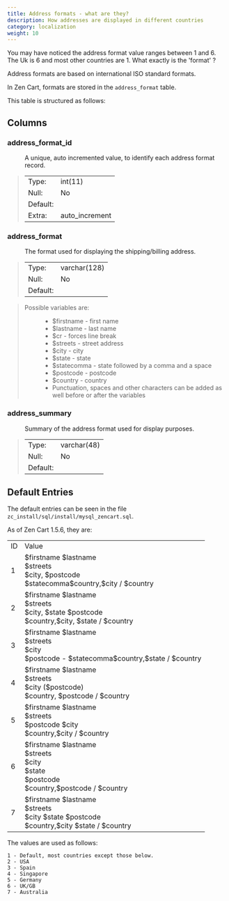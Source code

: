 ```yaml
---
title: Address formats - what are they? 
description: How addresses are displayed in different countries 
category: localization
weight: 10
---
```

You may have noticed the address format value ranges between 1 and 6.
The Uk is 6 and most other countries are 1. 
What exactly is the 'format' ?

Address formats are based on international ISO standard formats.

In Zen Cart, formats are stored in the `address_format` table. 

This table is structured as follows: 

## Columns

### address_format_id 

<dl>

<dd>A unique, auto incremented value, to identify each address format record.</dd>

</dl>

> <table>
> 
> <tbody>
> 
> <tr>
> 
> <td>Type:</td>
> 
> <td>int(11)</td>
> 
> </tr>
> 
> <tr>
> 
> <td>Null:</td>
> 
> <td>No</td>
> 
> </tr>
> 
> <tr>
> 
> <td>Default:</td>
> 
> <td></td>
> 
> </tr>
> 
> <tr>
> 
> <td>Extra:</td>
> 
> <td>auto_increment</td>
> 
> </tr>
> 
> </tbody>
> 
> </table>

### address_format

<dl>

<dd>The format used for displaying the shipping/billing address.</dd>

</dl>

> <table>
> 
> <tbody>
> 
> <tr>
> 
> <td>Type:</td>
> 
> <td>varchar(128)</td>
> 
> </tr>
> 
> <tr>
> 
> <td>Null:</td>
> 
> <td>No</td>
> 
> </tr>
> 
> <tr>
> 
> <td>Default:</td>
> 
> <td></td>
> 
> </tr>
> 
> </tbody>
> 
> </table>

> Possible variables are:
> 
> <dl>
> 
> <dd>
> 
> *   $firstname - first name
> *   $lastname - last name
> *   $cr - forces line break
> *   $streets - street address
> *   $city - city
> *   $state - state
> *   $statecomma - state followed by a comma and a space
> *   $postcode - postcode
> *   $country - country
> *   Punctuation, spaces and other characters can be added as well before or after the variables
> 
> </dd>
> 
> </dl>
> 
### address_summary

<dl>

<dd>Summary of the address format used for display purposes.</dd>

</dl>

> <table>
> 
> <tbody>
> 
> <tr>
> 
> <td>Type:</td>
> 
> <td>varchar(48)</td>
> 
> </tr>
> 
> <tr>
> 
> <td>Null:</td>
> 
> <td>No</td>
> 
> </tr>
> 
> <tr>
> 
> <td>Default:</td>
> 
> <td></td>
> 
> </tr>
> 
> </tbody>
> 
> </table>

## Default Entries

The default entries can be seen in the file `zc_install/sql/install/mysql_zencart.sql`.

As of Zen Cart 1.5.6, they are: 

<table>
<tr><td>ID</td><td>Value</td></tr>
<tr><td>1</td><td> $firstname $lastname<br>$streets<br>$city, $postcode<br>$statecomma$country,$city / $country</td></tr>
<tr><td>2</td><td> $firstname $lastname<br>$streets<br>$city, $state    $postcode<br>$country,$city, $state / $country</td></tr>
<tr><td>3</td><td> $firstname $lastname<br>$streets<br>$city<br>$postcode - $statecomma$country,$state / $country</td></tr>
<tr><td>4</td><td> $firstname $lastname<br>$streets<br>$city ($postcode)<br>$country, $postcode / $country</td></tr>
<tr><td>5</td><td> $firstname $lastname<br>$streets<br>$postcode $city<br>$country,$city / $country</td></tr>
<tr><td>6</td><td> $firstname $lastname<br>$streets<br>$city<br>$state<br>$postcode<br>$country,$postcode / $country</td></tr>
<tr><td>7</td><td> $firstname $lastname<br>$streets<br>$city $state $postcode<br>$country,$city $state / $country</td></tr>
</table>

The values are used as follows: 
```
1 - Default, most countries except those below. 
2 - USA 
3 - Spain 
4 - Singapore 
5 - Germany 
6 - UK/GB 
7 - Australia
```

